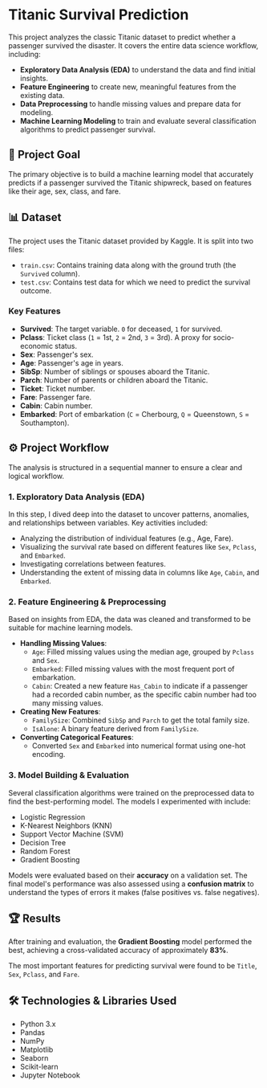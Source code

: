 # Titanic Survival Prediction

This project analyzes the classic Titanic dataset to predict whether a passenger survived the disaster. It covers the entire data science workflow, including:

- **Exploratory Data Analysis (EDA)** to understand the data and find initial insights.
- **Feature Engineering** to create new, meaningful features from the existing data.
- **Data Preprocessing** to handle missing values and prepare data for modeling.
- **Machine Learning Modeling** to train and evaluate several classification algorithms to predict passenger survival.

## 🎯 Project Goal

The primary objective is to build a machine learning model that accurately predicts if a passenger survived the Titanic shipwreck, based on features like their age, sex, class, and fare.

## 📊 Dataset

The project uses the Titanic dataset provided by Kaggle. It is split into two files:

- `train.csv`: Contains training data along with the ground truth (the `Survived` column).
- `test.csv`: Contains test data for which we need to predict the survival outcome.

### Key Features

- **Survived**: The target variable. `0` for deceased, `1` for survived.
- **Pclass**: Ticket class (`1` = 1st, `2` = 2nd, `3` = 3rd). A proxy for socio-economic status.
- **Sex**: Passenger's sex.
- **Age**: Passenger's age in years.
- **SibSp**: Number of siblings or spouses aboard the Titanic.
- **Parch**: Number of parents or children aboard the Titanic.
- **Ticket**: Ticket number.
- **Fare**: Passenger fare.
- **Cabin**: Cabin number.
- **Embarked**: Port of embarkation (`C` = Cherbourg, `Q` = Queenstown, `S` = Southampton).

## ⚙️ Project Workflow

The analysis is structured in a sequential manner to ensure a clear and logical workflow.

### 1. Exploratory Data Analysis (EDA)

In this step, I dived deep into the dataset to uncover patterns, anomalies, and relationships between variables. Key activities included:
- Analyzing the distribution of individual features (e.g., Age, Fare).
- Visualizing the survival rate based on different features like `Sex`, `Pclass`, and `Embarked`.
- Investigating correlations between features.
- Understanding the extent of missing data in columns like `Age`, `Cabin`, and `Embarked`.

### 2. Feature Engineering & Preprocessing

Based on insights from EDA, the data was cleaned and transformed to be suitable for machine learning models.
- **Handling Missing Values**:
  - `Age`: Filled missing values using the median age, grouped by `Pclass` and `Sex`.
  - `Embarked`: Filled missing values with the most frequent port of embarkation.
  - `Cabin`: Created a new feature `Has_Cabin` to indicate if a passenger had a recorded cabin number, as the specific cabin number had too many missing values.
- **Creating New Features**:
  - `FamilySize`: Combined `SibSp` and `Parch` to get the total family size.
  - `IsAlone`: A binary feature derived from `FamilySize`.
- **Converting Categorical Features**:
  - Converted `Sex` and `Embarked` into numerical format using one-hot encoding.

### 3. Model Building & Evaluation

Several classification algorithms were trained on the preprocessed data to find the best-performing model. The models I experimented with include:

- Logistic Regression
- K-Nearest Neighbors (KNN)
- Support Vector Machine (SVM)
- Decision Tree
- Random Forest
- Gradient Boosting

Models were evaluated based on their **accuracy** on a validation set. The final model's performance was also assessed using a **confusion matrix** to understand the types of errors it makes (false positives vs. false negatives).

## 🏆 Results

After training and evaluation, the **Gradient Boosting** model performed the best, achieving a cross-validated accuracy of approximately **83%**.

The most important features for predicting survival were found to be `Title`, `Sex`, `Pclass`, and `Fare`.

## 🛠️ Technologies & Libraries Used

- Python 3.x
- Pandas
- NumPy
- Matplotlib
- Seaborn
- Scikit-learn
- Jupyter Notebook